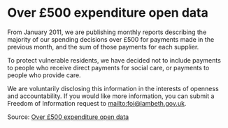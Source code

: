 Over £500 expenditure open data
===============================

From January 2011, we are publishing monthly reports describing the majority of our spending decisions over £500 for payments made in the previous month, and the sum of those payments for each supplier.

To protect vulnerable residents, we have decided not to include payments to people who receive direct payments for social care, or payments to people who provide care. 

We are voluntarily disclosing this information in the interests of openness and accountability. If you would like more information, you can submit a Freedom of Information request to [mailto:foi@lambeth.gov.uk](foi@lambeth.gov.uk).

Source: [Over £500 expenditure open data](http://www.lambeth.gov.uk/Services/CouncilDemocracy/DataProtectionFOI/ExpenditureOpenDataCSV.htm)
